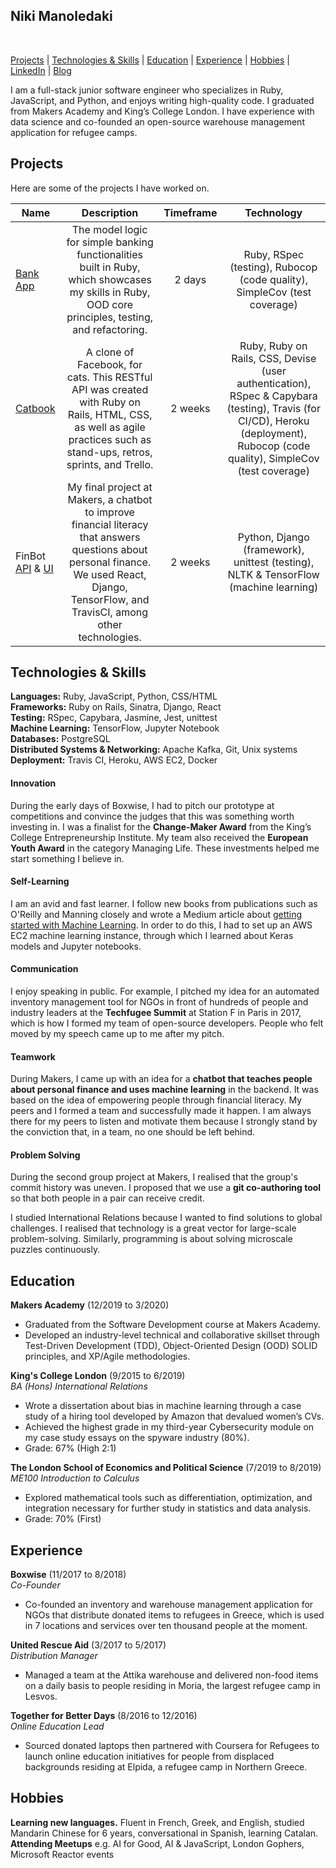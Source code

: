 ## Niki Manoledaki

<a href="https://sourcerer.io/nikimanoledaki"><img src="https://img.shields.io/badge/Ruby-346%20commits-orange.svg" alt=""></a>
<a href="https://sourcerer.io/nikimanoledaki"><img src="https://img.shields.io/badge/JavaScript-191%20commits-orange.svg" alt=""></a>
<a href="https://sourcerer.io/nikimanoledaki"><img src="https://img.shields.io/badge/CSS-161%20commits-orange.svg" alt=""></a> 
<a href="https://sourcerer.io/nikimanoledaki"><img src="https://img.shields.io/badge/Python-74%20commits-orange.svg" alt=""></a>

[Projects](#projects) | [Technologies & Skills](#technologies--skills) | [Education](#education) | [Experience](#experience) | [Hobbies](#hobbies) | [LinkedIn](https://www.linkedin.com/in/niki-manoledaki-9b505111b/) | [Blog](https://medium.com/@niki.manoledaki)

I am a full-stack junior software engineer who specializes in Ruby, JavaScript, and Python, and enjoys writing high-quality code. I graduated from Makers Academy and King’s College London. I have experience with data science and co-founded an open-source warehouse management application for refugee camps.

## Projects
Here are some of the projects I have worked on.

| Name                                                                                                        |                                                                                          Description                                                                                          | Timeframe |                                                                                   Technology                                                                                   |
| ----------------------------------------------------------------------------------------------------------- | :-------------------------------------------------------------------------------------------------------------------------------------------------------------------------------------------: | :-------: | :----------------------------------------------------------------------------------------------------------------------------------------------------------------------------: |
| [Bank App](https://github.com/nikimanoledaki/bank)                                                          |                      The model logic for simple banking functionalities built in Ruby, which showcases my skills in Ruby, OOD core principles, testing, and refactoring.                      |  2 days   |                                                    Ruby, RSpec (testing), Rubocop (code quality), SimpleCov (test coverage)                                                    |
| [Catbook](https://github.com/nikimanoledaki/acebook-catbook-inc)                                            |             A clone of Facebook, for cats. This RESTful API was created with Ruby on Rails, HTML, CSS, as well as agile practices such as stand-ups, retros, sprints, and Trello.             |  2 weeks  | Ruby, Ruby on Rails, CSS, Devise (user authentication), RSpec & Capybara (testing), Travis (for CI/CD), Heroku (deployment), Rubocop (code quality), SimpleCov (test coverage) |
| FinBot [API](https://github.com/nikimanoledaki/finbot-api) & [UI](https://github.com/nikimanoledaki/finbot) | My final project at Makers, a chatbot to improve financial literacy that answers questions about personal finance. We used React, Django, TensorFlow, and TravisCI, among other technologies. |  2 weeks  |                                              Python, Django (framework), unittest (testing), NLTK & TensorFlow (machine learning)                                              |

## Technologies & Skills

**Languages:** Ruby, JavaScript, Python, CSS/HTML </br>
**Frameworks:** Ruby on Rails, Sinatra, Django, React</br>
**Testing:** RSpec, Capybara, Jasmine, Jest, unittest</br>
**Machine Learning:** TensorFlow, Jupyter Notebook</br>
**Databases:** PostgreSQL</br>
**Distributed Systems & Networking:** Apache Kafka, Git, Unix systems</br>
**Deployment:** Travis CI, Heroku, AWS EC2, Docker

#### Innovation
During the early days of Boxwise, I had to pitch our prototype at competitions and convince the judges that this was something worth investing in. I was a finalist for the **Change-Maker Award** from the King’s College Entrepreneurship Institute. My team also received the **European Youth Award** in the category Managing Life. These investments helped me start something I believe in.

#### Self-Learning
I am an avid and fast learner. I follow new books from publications such as O'Reilly and Manning closely and wrote a Medium article about [getting started with Machine Learning](https://medium.com/analytics-vidhya/machine-learning-for-beginners-84c23e090b18). In order to do this, I had to set up an AWS EC2 machine learning instance, through which I learned about Keras models and Jupyter notebooks.

#### Communication

I enjoy speaking in public. For example, I pitched my idea for an automated inventory management tool for NGOs in front of hundreds of people and industry leaders at the **Techfugee Summit** at Station F in Paris in 2017, which is how I formed my team of open-source developers. People who felt moved by my speech came up to me after my pitch.

#### Teamwork

During Makers, I came up with an idea for a **chatbot that teaches people about personal finance and uses machine learning** in the backend. It was based on the idea of empowering people through financial literacy. My peers and I formed a team and successfully made it happen. I am always there for my peers to listen and motivate them because I strongly stand by the conviction that, in a team, no one should be left behind.
  
#### Problem Solving

During the second group project at Makers, I realised that the group's commit history was uneven. I proposed that we use a **git co-authoring tool** so that both people in a pair can receive credit.

I studied International Relations because I wanted to find solutions to global challenges. I realised that technology is a great vector for large-scale problem-solving. Similarly, programming is about solving microscale puzzles continuously.

## Education

**Makers Academy** (12/2019 to 3/2020)
- Graduated from the Software Development course at Makers Academy.
- Developed an industry-level technical and collaborative skillset through Test-Driven Development (TDD), Object-Oriented Design (OOD) SOLID principles, and XP/Agile methodologies.

**King's College London** (9/2015 to 6/2019) </br>
_BA (Hons) International Relations_

- Wrote a dissertation about bias in machine learning through a case study of a hiring tool developed by Amazon that devalued women’s CVs.
- Achieved the highest grade in my third-year Cybersecurity module on my case study essays on the spyware industry (80%).
- Grade: 67% (High 2:1)

**The London School of Economics and Political Science** (7/2019 to 8/2019) </br>
_ME100 Introduction to Calculus_

- Explored mathematical tools such as differentiation, optimization, and integration necessary for further study in statistics and data analysis.
- Grade: 70% (First)

## Experience

**Boxwise** (11/2017 to 8/2018)  
_Co-Founder_

- Co-founded an inventory and warehouse management application for NGOs that distribute donated items to refugees in Greece, which is used in 7 locations and services over ten thousand people at the moment.

**United Rescue Aid** (3/2017 to 5/2017)  
_Distribution Manager_

- Managed a team at the Attika warehouse and delivered non-food items on a daily basis to people residing in Moria, the largest refugee camp in Lesvos.

**Together for Better Days** (8/2016 to 12/2016)  
_Online Education Lead_

- Sourced donated laptops then partnered with Coursera for Refugees to launch online education initiatives for people from displaced backgrounds residing at Elpida, a refugee camp in Northern Greece.

## Hobbies

**Learning new languages.** Fluent in French, Greek, and English, studied Mandarin Chinese for 6 years, conversational in Spanish, learning Catalan.</br>
**Attending Meetups** e.g. AI for Good, AI & JavaScript, London Gophers, Microsoft Reactor events
